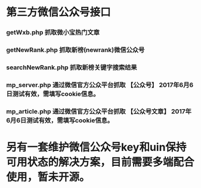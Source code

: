 # 第三方微信公众号接口
### getWxb.php 抓取微小宝热门文章
### getNewRank.php 抓取新榜(newrank)微信公众号
### searchNewRank.php 抓取新榜关键字搜索结果
### mp_server.php 通过微信官方公众平台抓取 【公众号】 2017年6月6日测试有效，需填写cookie信息。
### mp_article.php 通过微信官方公众平台抓取 【公众号文章】 2017年6月6日测试有效，需填写cookie信息。
# 另有一套维护微信公众号key和uin保持可用状态的解决方案，目前需要多端配合使用，暂未开源。
